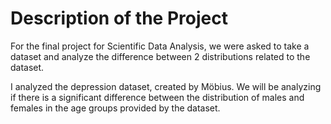 # Description of the Project

For the final project for Scientific Data Analysis, we were asked to take a dataset and analyze the difference between 2 distributions related to the dataset.

I analyzed the depression dataset, created by Möbius. We will be analyzing if there is a significant difference between the distribution of males and females in the age groups provided by the dataset.
